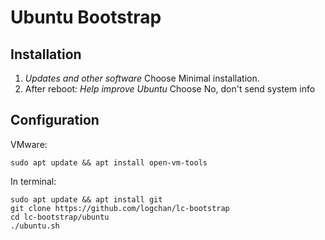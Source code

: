 # Ubuntu Bootstrap

## Installation

1. _Updates and other software_ Choose Minimal installation.
2. After reboot: _Help improve Ubuntu_ Choose No, don't send system info

## Configuration

VMware:

```
sudo apt update && apt install open-vm-tools
```

In terminal:

```
sudo apt update && apt install git
git clone https://github.com/logchan/lc-bootstrap
cd lc-bootstrap/ubuntu
./ubuntu.sh
```
